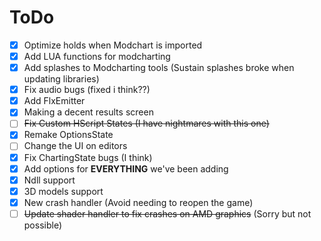 # ToDo
- [X] Optimize holds when Modchart is imported
- [X] Add LUA functions for modcharting
- [X] Add splashes to Modcharting tools (Sustain splashes broke when updating libraries)
- [X] Fix audio bugs (fixed i think??)
- [X] Add FlxEmitter
- [X] Making a decent results screen
- [ ] ~~Fix Custom HScript States (I have nightmares with this one)~~
- [X] Remake OptionsState
- [ ] Change the UI on editors
- [X] Fix ChartingState bugs (I think)
- [X] Add options for **EVERYTHING** we've been adding
- [X] Ndll support
- [X] 3D models support
- [X] New crash handler (Avoid needing to reopen the game)
- [ ] ~~Update shader handler to fix crashes on AMD graphics~~ (Sorry but not possible)